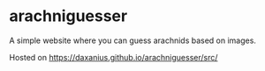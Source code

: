 # arachniguesser
A simple website where you can guess arachnids based on images.

Hosted on https://daxanius.github.io/arachniguesser/src/
